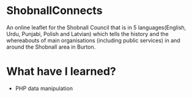 # ShobnallConnects
An  online leaflet for the Shobnall Council that is in 5 languages(English, Urdu, Punjabi, Polish and Latvian) which tells the history and the whereabouts of main organisations (including public services) in and around the Shobnall area in Burton. 

# What have I learned?
- PHP data manipulation
